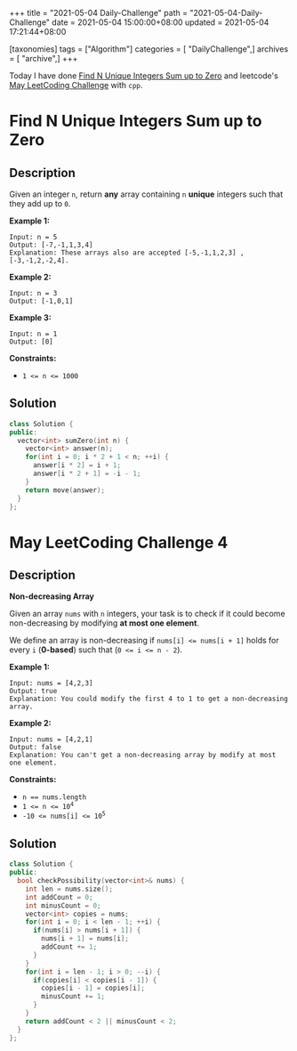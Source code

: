 +++
title = "2021-05-04 Daily-Challenge"
path = "2021-05-04-Daily-Challenge"
date = 2021-05-04 15:00:00+08:00
updated = 2021-05-04 17:21:44+08:00

[taxonomies]
tags = ["Algorithm"]
categories = [ "DailyChallenge",]
archives = [ "archive",]
+++

Today I have done [Find N Unique Integers Sum up to Zero](https://leetcode.com/problems/find-n-unique-integers-sum-up-to-zero/) and leetcode's [May LeetCoding Challenge](https://leetcode.com/explore/challenge/card/may-leetcoding-challenge-2021/598/week-1-may-1st-may-7th/3731/) with `cpp`.

<!-- more -->

# Find N Unique Integers Sum up to Zero

## Description

Given an integer `n`, return **any** array containing `n` **unique** integers such that they add up to `0`.

 

**Example 1:**

```
Input: n = 5
Output: [-7,-1,1,3,4]
Explanation: These arrays also are accepted [-5,-1,1,2,3] , [-3,-1,2,-2,4].
```

**Example 2:**

```
Input: n = 3
Output: [-1,0,1]
```

**Example 3:**

```
Input: n = 1
Output: [0]
```

 

**Constraints:**

- `1 <= n <= 1000`

## Solution

``` cpp
class Solution {
public:
  vector<int> sumZero(int n) {
    vector<int> answer(n);
    for(int i = 0; i * 2 + 1 < n; ++i) {
      answer[i * 2] = i + 1;
      answer[i * 2 + 1] = -i - 1;
    }
    return move(answer);
  }
};
```

# May LeetCoding Challenge 4

## Description

**Non-decreasing Array**

Given an array `nums` with `n` integers, your task is to check if it could become non-decreasing by modifying **at most one element**.

We define an array is non-decreasing if `nums[i] <= nums[i + 1]` holds for every `i` (**0-based**) such that (`0 <= i <= n - 2`).

 

**Example 1:**

```
Input: nums = [4,2,3]
Output: true
Explanation: You could modify the first 4 to 1 to get a non-decreasing array.
```

**Example 2:**

```
Input: nums = [4,2,1]
Output: false
Explanation: You can't get a non-decreasing array by modify at most one element.
```

 

**Constraints:**

- `n == nums.length`
- <code>1 <= n <= 10<sup>4</sup></code>
- <code>-10 <= nums[i] <= 10<sup>5</sup></code>

## Solution

``` cpp
class Solution {
public:
  bool checkPossibility(vector<int>& nums) {
    int len = nums.size();
    int addCount = 0;
    int minusCount = 0;
    vector<int> copies = nums;
    for(int i = 0; i < len - 1; ++i) {
      if(nums[i] > nums[i + 1]) {
        nums[i + 1] = nums[i];
        addCount += 1;
      }
    }
    for(int i = len - 1; i > 0; --i) {
      if(copies[i] < copies[i - 1]) {
        copies[i - 1] = copies[i];
        minusCount += 1;
      }
    }
    return addCount < 2 || minusCount < 2;
  }
};
```

